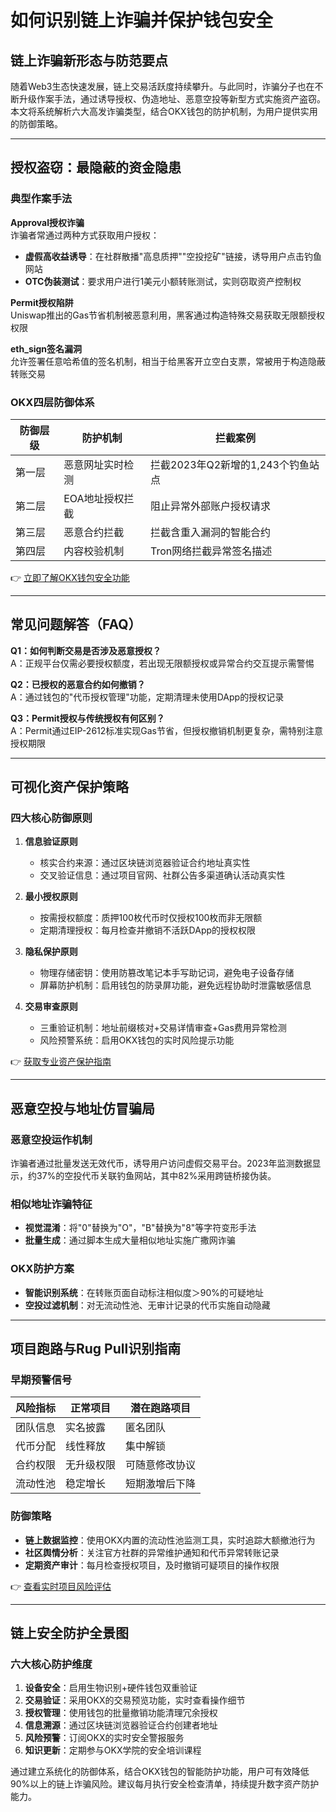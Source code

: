 # 如何识别链上诈骗并保护钱包安全

## 链上诈骗新形态与防范要点

随着Web3生态快速发展，链上交易活跃度持续攀升。与此同时，诈骗分子也在不断升级作案手法，通过诱导授权、伪造地址、恶意空投等新型方式实施资产盗窃。本文将系统解析六大高发诈骗类型，结合OKX钱包的防护机制，为用户提供实用的防御策略。

---

## 授权盗窃：最隐蔽的资金隐患

### 典型作案手法
**Approval授权诈骗**  
诈骗者常通过两种方式获取用户授权：
- **虚假高收益诱导**：在社群散播"高息质押""空投挖矿"链接，诱导用户点击钓鱼网站
- **OTC伪装测试**：要求用户进行1美元小额转账测试，实则窃取资产控制权

**Permit授权陷阱**  
Uniswap推出的Gas节省机制被恶意利用，黑客通过构造特殊交易获取无限额授权权限

**eth_sign签名漏洞**  
允许签署任意哈希值的签名机制，相当于给黑客开立空白支票，常被用于构造隐蔽转账交易

### OKX四层防御体系
| 防御层级 | 防护机制 | 拦截案例 |
|---------|---------|---------|
| 第一层 | 恶意网址实时检测 | 拦截2023年Q2新增的1,243个钓鱼站点 |
| 第二层 | EOA地址授权拦截 | 阻止异常外部账户授权请求 |
| 第三层 | 恶意合约拦截 | 拦截含重入漏洞的智能合约 |
| 第四层 | 内容校验机制 | Tron网络拦截异常签名描述 |

👉 [立即了解OKX钱包安全功能](https://bit.ly/okx_welcome)

---

## 常见问题解答（FAQ）

**Q1：如何判断交易是否涉及恶意授权？**  
A：正规平台仅需必要授权额度，若出现无限额授权或异常合约交互提示需警惕

**Q2：已授权的恶意合约如何撤销？**  
A：通过钱包的"代币授权管理"功能，定期清理未使用DApp的授权记录

**Q3：Permit授权与传统授权有何区别？**  
A：Permit通过EIP-2612标准实现Gas节省，但授权撤销机制更复杂，需特别注意授权期限

---

## 可视化资产保护策略

### 四大核心防御原则
1. **信息验证原则**  
   - 核实合约来源：通过区块链浏览器验证合约地址真实性
   - 交叉验证信息：通过项目官网、社群公告多渠道确认活动真实性

2. **最小授权原则**  
   - 按需授权额度：质押100枚代币时仅授权100枚而非无限额
   - 定期清理授权：每月检查并撤销不活跃DApp的授权权限

3. **隐私保护原则**  
   - 物理存储密钥：使用防篡改笔记本手写助记词，避免电子设备存储
   - 屏幕防护机制：启用钱包的防录屏功能，避免远程协助时泄露敏感信息

4. **交易审查原则**  
   - 三重验证机制：地址前缀核对+交易详情审查+Gas费用异常检测
   - 风险预警系统：启用OKX钱包的实时风险提示功能

👉 [获取专业资产保护指南](https://bit.ly/okx_welcome)

---

## 恶意空投与地址仿冒骗局

### 恶意空投运作机制
诈骗者通过批量发送无效代币，诱导用户访问虚假交易平台。2023年监测数据显示，约37%的空投代币关联钓鱼网站，其中82%采用跨链桥接伪装。

### 相似地址诈骗特征
- **视觉混淆**：将"0"替换为"O"，"B"替换为"8"等字符变形手法
- **批量生成**：通过脚本生成大量相似地址实施广撒网诈骗

### OKX防护方案
- **智能识别系统**：在转账页面自动标注相似度＞90%的可疑地址
- **空投过滤机制**：对无流动性池、无审计记录的代币实施自动隐藏

---

## 项目跑路与Rug Pull识别指南

### 早期预警信号
| 风险指标 | 正常项目 | 潜在跑路项目 |
|---------|---------|-------------|
| 团队信息 | 实名披露 | 匿名团队 |
| 代币分配 | 线性释放 | 集中解锁 |
| 合约权限 | 无升级权限 | 可随意修改协议 |
| 流动性池 | 稳定增长 | 短期激增后下降 |

### 防御策略
- **链上数据监控**：使用OKX内置的流动性池监测工具，实时追踪大额撤池行为
- **社区舆情分析**：关注官方社群的异常维护通知和代币异常转账记录
- **定期资产审计**：每月检查授权项目，及时撤销可疑项目的操作权限

👉 [查看实时项目风险评估](https://bit.ly/okx_welcome)

---

## 链上安全防护全景图

### 六大核心防护维度
1. **设备安全**：启用生物识别+硬件钱包双重验证
2. **交易验证**：采用OKX的交易预览功能，实时查看操作细节
3. **授权管理**：使用钱包的批量撤销功能清理冗余授权
4. **信息溯源**：通过区块链浏览器验证合约创建者地址
5. **风险预警**：订阅OKX的实时安全警报服务
6. **知识更新**：定期参与OKX学院的安全培训课程

通过建立系统化的防御体系，结合OKX钱包的智能防护功能，用户可有效降低90%以上的链上诈骗风险。建议每月执行安全检查清单，持续提升数字资产防护能力。
